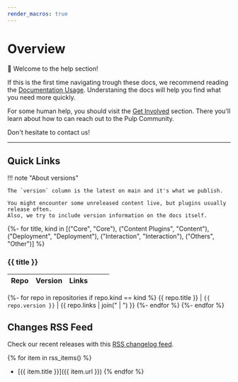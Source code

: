 ```yaml
---
render_macros: true
---
```


# Overview

:wave: Welcome to the help section!

If this is the first time navigating trough these docs, we recommend reading the [Documentation Usage](site:help/more/docs-usage/).
Understaning the docs will help you find what you need more quickly.

For some human help, you should visit the [Get Involved](site:help/community/get-involved/) section.
There you'll learn about how to can reach out to the Pulp Community.

Don't hesitate to contact us!

---

## Quick Links

!!! note "About versions"

    The `version` column is the latest on main and it's what we publish.

    You might encounter some unreleased content live, but plugins usually release often.
    Also, we try to include version information on the docs itself.

{%- for title, kind in [("Core", "Core"), ("Content Plugins", "Content"), ("Deployment", "Deployment"), ("Interaction", "Interaction"), ("Others", "Other")] %}

### {{ title }}

Repo | Version | Links | &nbsp; | &nbsp;
--- | --- | --- | --- | ---
{%- for repo in repositories if repo.kind == kind %}
{{ repo.title }} | `{{ repo.version }}` | {{ repo.links | join(" | ") }}
{%- endfor %}
{%- endfor %}

## Changes RSS Feed

Check our recent releases with this [RSS changelog feed](https://himdel.eu/feed/pulp-changes.json).

{% for item in rss_items() %}
- [{{ item.title }}]({{ item.url }})
{% endfor %}
